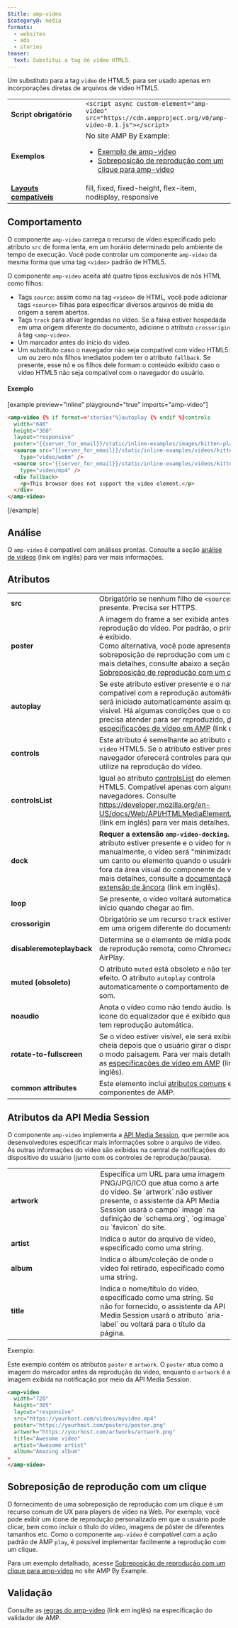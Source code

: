 ```yaml
---
$title: amp-video
$category@: media
formats:
  - websites
  - ads
  - stories
teaser:
  text: Substitui a tag de vídeo HTML5.
---
```


<!--
       Copyright 2016 The AMP HTML Authors. All Rights Reserved.

       Licensed under the Apache License, Version 2.0 (the "License");
     you may not use this file except in compliance with the License.
     You may obtain a copy of the License at

     http://www.apache.org/licenses/LICENSE-2.0

     Unless required by applicable law or agreed to in writing, software
     distributed under the License is distributed on an "AS-IS" BASIS,
     WITHOUT WARRANTIES OR CONDITIONS OF ANY KIND, either express or implied.
     See the License for the specific language governing permissions and
     limitations under the License.
-->

Um substituto para a tag `video` de HTML5; para ser usado apenas em incorporações diretas de arquivos de vídeo HTML5.

<table>
  <tr>
    <td width="40%"><strong>Script obrigatório</strong></td>
    <td><code>&lt;script async custom-element="amp-video" src="https://cdn.ampproject.org/v0/amp-video-0.1.js">&lt;/script></code></td>
  </tr>
  <tr>
    <td width="40%"><strong>Exemplos</strong></td>
    <td>No site AMP By Example:<ul>
      <li><a href="https://ampbyexample.com/components/amp-video/">Exemplo de amp-video</a></li>
      <li><a href="https://ampbyexample.com/advanced/click-to-play_overlay_for_amp-video/">Sobreposição de reprodução com um clique para amp-video</a></li></ul></td>
    </tr>
    <tr>
      <td class="col-fourty"><strong><a href="../../../documentation/guides-and-tutorials/develop/style_and_layout/control_layout.md">Layouts compatíveis</a></strong></td>
      <td>fill, fixed, fixed-height, flex-item, nodisplay, responsive</td>
    </tr>
  </table>

## Comportamento <a name="behavior"></a>

O componente `amp-video` carrega o recurso de vídeo especificado pelo atributo `src` de forma lenta, em um horário determinado pelo ambiente de tempo de execução. Você pode controlar um componente `amp-video` da mesma forma que uma tag `<video>` padrão de HTML5.

O componente `amp-video` aceita até quatro tipos exclusivos de nós HTML como filhos:

- Tags `source`: assim como na tag `<video>` de HTML, você pode adicionar tags `<source>` filhas para especificar diversos arquivos de mídia de origem a serem abertos.
- Tags `track` para ativar legendas no vídeo. Se a faixa estiver hospedada em uma origem diferente do documento, adicione o atributo `crossorigin` à tag `<amp-video>`.
- Um marcador antes do início do vídeo.
- Um substituto caso o navegador não seja compatível com vídeo HTML5: um ou zero nós filhos imediatos podem ter o atributo `fallback`. Se presente, esse nó e os filhos dele formam o conteúdo exibido caso o vídeo HTML5 não seja compatível com o navegador do usuário.

#### Exemplo <a name="example"></a>

[example preview="inline" playground="true" imports="amp-video"]

```html
<amp-video {% if format=='stories'%}autoplay {% endif %}controls
  width="640"
  height="360"
  layout="responsive"
  poster="{{server_for_email}}/static/inline-examples/images/kitten-playing.png">
  <source src="{{server_for_email}}/static/inline-examples/videos/kitten-playing.webm"
    type="video/webm" />
  <source src="{{server_for_email}}/static/inline-examples/videos/kitten-playing.mp4"
    type="video/mp4" />
  <div fallback>
    <p>This browser does not support the video element.</p>
  </div>
</amp-video>
```

[/example]

## Análise <a name="analytics"></a>

O `amp-video` é compatível com análises prontas. Consulte a seção [análise de vídeos](https://github.com/ampproject/amphtml/blob/master/extensions/amp-analytics/amp-video-analytics.md) (link em inglês) para ver mais informações.

## Atributos <a name="attributes"></a>

<table>
  <tr>
    <td width="40%"><strong>src</strong></td>
    <td>Obrigatório se nenhum filho de <code>&lt;source&gt;</code> estiver presente. Precisa ser HTTPS.</td>
  </tr>
  <tr>
    <td width="40%"><strong>poster</strong></td>
    <td>A imagem do frame a ser exibida antes do início da reprodução do vídeo. Por padrão, o primeiro frame é exibido.
      <br>
        Como alternativa, você pode apresentar uma sobreposição de reprodução com um clique. Para mais detalhes, consulte abaixo a seção <a href="#click-to-play-overlay">Sobreposição de reprodução com um clique</a>.</td>
      </tr>
      <tr>
        <td width="40%"><strong>autoplay</strong></td>
        <td>Se este atributo estiver presente e o navegador for compatível com a reprodução automática, o vídeo será iniciado automaticamente assim que ficar visível. Há algumas condições que o componente precisa atender para ser reproduzido, <a href="https://github.com/ampproject/amphtml/blob/master/spec/amp-video-interface.md#autoplay">descritas na especificações de vídeo em AMP</a> (link em inglês).</td>
      </tr>
      <tr>
        <td width="40%"><strong>controls</strong></td>
        <td>Este atributo é semelhante ao atributo <code>controls</code> no <code>video</code> HTML5. Se o atributo estiver presente, o navegador oferecerá controles para que o usuário utilize na reprodução do vídeo.</td>
      </tr>
      <tr>
        <td width="40%"><strong>controlsList</strong></td>
        <td>Igual ao atributo <a href="https://developer.mozilla.org/pt-BR/docs/Web/API/HTMLMediaElement/controlsList">controlsList</a> do elemento de vídeo HTML5. Compatível apenas com alguns navegadores. Consulte <a href="https://developer.mozilla.org/pt-BR/docs/Web/API/HTMLMediaElement/controlsList">https://developer.mozilla.org/en-US/docs/Web/API/HTMLMediaElement/controlsList</a> (link em inglês) para ver mais detalhes.</td>
      </tr>
      <tr>
        <td width="40%"><strong>dock</strong></td>
        <td><strong>Requer a extensão <code>amp-video-docking</code>.</strong> Se o atributo estiver presente e o vídeo for reproduzido manualmente, o vídeo será "minimizado" e fixado a um canto ou elemento quando o usuário rolar para fora da área visual do componente de vídeo.
            Para mais detalhes, consulte a <a href="amp-video-docking.md">documentação sobre a extensão de âncora</a> (link em inglês).</td>
        </tr>
        <tr>
          <td width="40%"><strong>loop</strong></td>
          <td>Se presente, o vídeo voltará automaticamente ao início quando chegar ao fim.</td>
        </tr>
        <tr>
          <td width="40%"><strong>crossorigin</strong></td>
          <td>Obrigatório se um recurso <code>track</code> estiver hospedado em uma origem diferente do documento.</td>
        </tr>
        <tr>
          <td width="40%"><strong>disableremoteplayback</strong></td>
          <td>Determina se o elemento de mídia pode ter uma IU de reprodução remota, como Chromecast ou AirPlay.</td>
        </tr>
        <tr>
          <td width="40%"><strong>muted (obsoleto)</strong></td>
          <td>O atributo <code>muted</code> está obsoleto e não tem mais efeito. O atributo <code>autoplay</code> controla automaticamente o comportamento de desativar o som.</td>
        </tr>
        <tr>
          <td width="40%"><strong>noaudio</strong></td>
          <td>Anota o vídeo como não tendo áudio. Isso oculta o ícone do equalizador que é exibido quando o vídeo tem reprodução automática.</td>
        </tr>
        <tr>
          <td width="40%"><strong>rotate-to-fullscreen</strong></td>
          <td>Se o vídeo estiver visível, ele será exibido em tela cheia depois que o usuário girar o dispositivo para o modo paisagem. Para ver mais detalhes, consulte as <a href="https://github.com/ampproject/amphtml/blob/master/spec/amp-video-interface.md#rotate-to-fullscreen">especificações de vídeo em AMP</a> (link em inglês).</td>
        </tr>
        <tr>
          <td width="40%"><strong>common attributes</strong></td>
          <td>Este elemento inclui <a href="../../../documentation/guides-and-tutorials/learn/common_attributes.md">atributos comuns</a> estendidos a componentes de AMP.</td>
        </tr>
      </table>

## Atributos da API Media Session <a name="media-session-api-attributes"></a>

O componente `amp-video` implementa a [API Media Session](https://developers.google.com/web/updates/2017/02/media-session), que permite aos desenvolvedores especificar mais informações sobre o arquivo de vídeo. As outras informações do vídeo são exibidas na central de notificações do dispositivo do usuário (junto com os controles de reprodução/pausa).

<table>
  <tr>
    <td width="40%"><strong>artwork</strong></td>
    <td>Especifica um URL para uma imagem PNG/JPG/ICO que atua como a arte do vídeo. Se `artwork` não estiver presente, o assistente da API Media Session usará o campo` image` na definição de `schema.org`, `og:image` ou `favicon` do site.</td>
  </tr>
  <tr>
    <td width="40%"><strong>artist</strong></td>
    <td>Indica o autor do arquivo de vídeo, especificado como uma string.</td>
  </tr>
  <tr>
    <td width="40%"><strong>album</strong></td>
    <td>Indica o álbum/coleção de onde o vídeo foi retirado, especificado como uma string.</td>
  </tr>
  <tr>
    <td width="40%"><strong>title</strong></td>
    <td>Indica o nome/título do vídeo, especificado como uma string. Se não for fornecido, o assistente da API Media Session usará o atributo `aria-label` ou voltará para o título da página.</td>
  </tr>
</table>

Exemplo:

Este exemplo contém os atributos `poster` e `artwork`. O `poster` atua como a imagem do marcador antes da reprodução do vídeo, enquanto o `artwork` é a imagem exibida na notificação por meio da API Media Session.

```html
<amp-video
  width="720"
  height="305"
  layout="responsive"
  src="https://yourhost.com/videos/myvideo.mp4"
  poster="https://yourhost.com/posters/poster.png"
  artwork="https://yourhost.com/artworks/artwork.png"
  title="Awesome video"
  artist="Awesome artist"
  album="Amazing album"
>
</amp-video>
```

## Sobreposição de reprodução com um clique <a name="click-to-play-overlay"></a>

O fornecimento de uma sobreposição de reprodução com um clique é um recurso comum de UX para players de vídeo na Web. Por exemplo, você pode exibir um ícone de reprodução personalizado em que o usuário pode clicar, bem como incluir o título do vídeo, imagens de pôster de diferentes tamanhos etc. Como o componente `amp-video` é compatível com a ação padrão de AMP `play`, é possível implementar facilmente a reprodução com um clique.

Para um exemplo detalhado, acesse [Sobreposição de reprodução com um clique para amp-video](https://ampbyexample.com/advanced/click-to-play_overlay_for_amp-video/) no site AMP By Example.

## Validação <a name="validation"></a>

Consulte as [regras do amp-video](https://github.com/ampproject/amphtml/blob/master/validator/validator-main.protoascii) (link em inglês) na especificação do validador de AMP.

